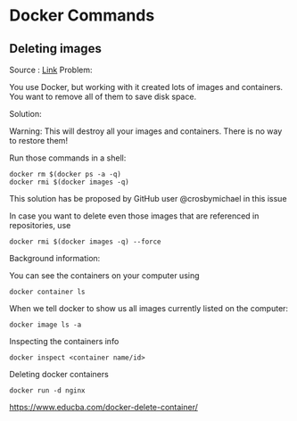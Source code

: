 # Docker Commands

## Deleting images

Source : [Link](https://techoverflow.net/2013/10/22/docker-remove-all-images-and-containers/) Problem:

You use Docker, but working with it created lots of images and containers. You want to remove all of them to save disk space.

Solution:

Warning: This will destroy all your images and containers. There is no way to restore them!

Run those commands in a shell:

```text
docker rm $(docker ps -a -q)
docker rmi $(docker images -q)
```

This solution has be proposed by GitHub user @crosbymichael in this issue

In case you want to delete even those images that are referenced in repositories, use

```text
docker rmi $(docker images -q) --force
```

Background information:

You can see the containers on your computer using

```text
docker container ls
```

When we tell docker to show us all images currently listed on the computer:

```text
docker image ls -a
```

Inspecting the containers info

```
docker inspect <container name/id>
```


Deleting docker containers

```
docker run -d nginx
```

https://www.educba.com/docker-delete-container/